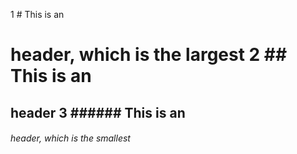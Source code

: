 1   # This is an <h1> header, which is the largest
2   ## This is an <h2> header
3   ###### This is an <h6> header, which is the smallest
